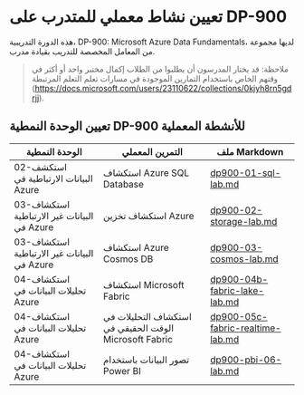# تعيين نشاط معملي للمتدرب على DP-900

هذه الدورة التدريبية، DP-900: Microsoft Azure Data Fundamentals، لديها مجموعة من المعامل المخصصة للتدريب بقيادة مدرب. 

> ملاحظة: قد يختار المدرسون أن يطلبوا من الطلاب إكمال مختبر واحد أو أكثر في وقتهم الخاص باستخدام التمارين الموجودة في مسارات تعلم التعلم المرتبطة (https://docs.microsoft.com/users/23110622/collections/0kjyh8rn5gdrjj). 

## تعيين الوحدة النمطية DP-900 للأنشطة المعملية

| الوحدة النمطية | التمرين المعملي | ملف Markdown |
| --- | --- | --- |
| 02-استكشف البيانات الارتباطية في Azure | استكشاف Azure SQL Database | [dp900-01-sql-lab.md](https://github.com/MicrosoftLearning/DP-900T00A-Azure-Data-Fundamentals/blob/master/Instructions/Labs/dp900-01-sql-lab.md) |
| 03-استكشاف البيانات غير الارتباطية في Azure | استكشاف تخزين Azure | [dp900-02-storage-lab.md](https://github.com/MicrosoftLearning/DP-900T00A-Azure-Data-Fundamentals/blob/master/Instructions/Labs/dp900-02-storage-lab.md) |
| 03-استكشاف البيانات غير الارتباطية في Azure| استكشاف Azure Cosmos DB  | [dp900-03-cosmos-lab.md](https://github.com/MicrosoftLearning/DP-900T00A-Azure-Data-Fundamentals/blob/master/Instructions/Labs/dp900-03-cosmos-lab.md) |
| 04-استكشاف تحليلات البيانات في Azure | استكشاف Microsoft Fabric | [dp900-04b-fabric-lake-lab.md](https://github.com/MicrosoftLearning/DP-900T00A-Azure-Data-Fundamentals/blob/master/Instructions/Labs/dp900-04b-fabric-lake-lab.md) |
| 04-استكشاف تحليلات البيانات في Azure | استكشاف التحليلات في الوقت الحقيقي في Microsoft Fabric | [dp900-05c-fabric-realtime-lab.md](https://github.com/MicrosoftLearning/DP-900T00A-Azure-Data-Fundamentals/blob/master/Instructions/Labs/dp900-05c-fabric-realtime-lab.md) |
| 04-استكشاف تحليلات البيانات في Azure | تصور البيانات باستخدام Power BI | [dp900-pbi-06-lab.md](https://github.com/MicrosoftLearning/DP-900T00A-Azure-Data-Fundamentals/blob/master/Instructions/Labs/dp900-pbi-06-lab.md) |
